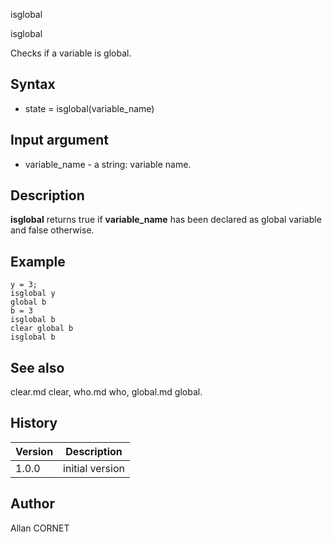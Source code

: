 



isglobal


isglobal

Checks if a variable is global.

## Syntax

- state = isglobal(variable_name)

## Input argument

 - variable_name - a string: variable name.

## Description


  <p><b>isglobal</b> returns true if <b>variable_name</b> has been declared as global variable and false otherwise.</p>


## Example

```Nelson
y = 3;
isglobal y
global b
b = 3
isglobal b
clear global b
isglobal b
```

## See also

clear.md clear, who.md who, global.md global.
## History

|Version|Description|
|------|------|
|1.0.0|initial version|


## Author

Allan CORNET



